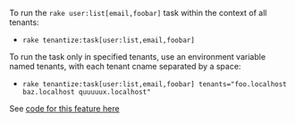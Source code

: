 To run the `rake user:list[email,foobar]` task within the context of all tenants:
* `rake tenantize:task[user:list,email,foobar]`

To run the task only in specified tenants, use an environment variable named tenants, with each tenant cname separated by a space: 
* `rake tenantize:task[user:list,email,foobar] tenants="foo.localhost baz.localhost quuuuux.localhost"`

See [code for this feature here](https://github.com/samvera-labs/hyku/pull/1391)
